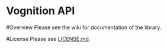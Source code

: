 Vognition API
===

#Overview
Please see the wiki for documentation of the library.

#License
Please see [LICENSE.md](https://github.com/wrm4tech/API/blob/master/LICENSE.md).

